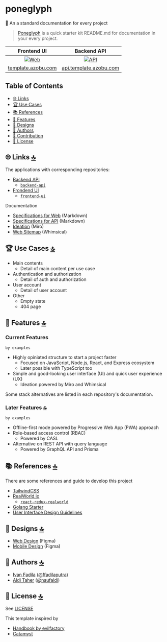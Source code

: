 # poneglyph
🥞 An a standard documentation for every project

> [Poneglyph](#) is a quick starter kit README.md for documentation in your every project.
> 

|                            Frontend UI                          |                              Backend API                             |
| :-----------------------------------------------------------------: | :--------------------------------------------------------------------: |
| [![Web](#)](#) | [![API](#)](#) |
| [template.azobu.com](#) |        [api.template.azobu.com](#)        |


## Table of Contents

- [🌐 Links](#-links-)
- [🏆 Use Cases](#-use-cases-)
- [📚 References](#-references-)
- [🧱 Features](#-features-)
- [🎨 Designs](#-designs-)
- [👤 Authors](#-authors-)
- [🤝 Contribution](#-contribution-)
- [📝 License](#license-)

## 🌐 Links [🔝](#table-of-contents)

The applications with corresponding repositories:

- [Backend API](#)
  - [`backend-api`](#)
- [Frondend UI](#)
  - [`frontend-ui`](#)

Documentation
- [Specifications for Web](specifications-web.md) (Markdown)
- [Specifications for API](specifications-api.md) (Markdown)
- [Ideation](#) (Miro)
- [Web Sitemap](#) (Whimsical)

## 🏆 Use Cases [🔝](#table-of-contents)

- Main contents
  - Detail of main content per use case
- Authentication and authorization
  - Detail of auth and authorization
- User account
  - Detail of user account
- Other
  - Empty state
  - 404 page

## 🧱 Features [🔝](#-features-)

### Current Features

```by examples```

- Highly opiniated structure to start a project faster
  - Focused on JavaScript, Node.js, React, and Express ecosystem
  - Later possible with TypeScript too
- Simple and good-looking user interface (UI) and quick user experience (UX)
  - Ideation powered by Miro and Whimsical

Some stack alternatives are listed in each repository's documentation.

### Later Features [🔝](#table-of-contents)

```by examples```

- Offline-first mode powered by Progressive Web App (PWA) approach
- Role-based access control (RBAC)
  - Powered by CASL
- Alternative on REST API with query language
  - Powered by GraphQL API and Prisma

## 📚 References [🔝](#-references-)

There are some references and guide to develop this project

- [TailwindCSS](https://tailwindcss.com/)
- [RealWorld.io](https://github.com/gothinkster/realworld)
  - [`react-redux-realworld`](https://github.com/gothinkster/react-redux-realworld-example-app)
- [Golang Starter](https://github.com/antoniomika/go-starter)
- [User Interface Design Guidelines](https://www.interaction-design.org/literature/article/user-interface-design-guidelines-10-rules-of-thumb)

## 🎨 Designs [🔝](#table-of-contents)

- [Web Design](https://ffadilaputra.space) (Figma)
- [Mobile Design](https://ffadilaputra.space) (Figma)

## 👤 Authors [🔝](#table-of-contents)

- [Ivan Fadila](https://ffadilaputra.space) ([@ffadilaputra](https://github.com/ffadilaputra))
- [Aldi Taher](https://naufaldi.xyz/) ([@naufaldi](https://github.com/naufaldi))

## 📝 License [🔝](#table-of-contents)

See [LICENSE](./LICENSE)

This template inspired by 

- [Handbook by evilfactory](https://github.com/evilfactorylabs/handbook)
- [Catamyst](github.com/catamyst/)


